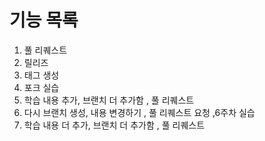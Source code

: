# 기능 목록
1. 풀 리퀘스트
2. 릴리즈
3. 태그 생성
4. 포크 실습
5. 학습 내용  추가, 브랜치 더 추가함 , 풀 리퀘스트
6. 다시 브랜치 생성, 내용 변경하기 , 풀 리퀘스트 요청 ,6주차 실습
7. 학습 내용 더 추가, 브랜치 더 추가함 , 풀 리퀘스트
